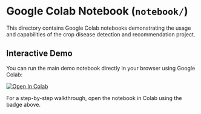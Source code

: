 # Google Colab Notebook (`notebook/`)

This directory contains Google Colab notebooks demonstrating the usage and capabilities of the crop disease detection and recommendation project.

## Interactive Demo

You can run the main demo notebook directly in your browser using Google Colab:

[![Open In Colab](https://colab.research.google.com/assets/colab-badge.svg)](https://colab.research.google.com/drive/1J_LTsWD7rRbvfEGfPBAaRUbxGjeea0CO)

For a step-by-step walkthrough, open the notebook in Colab using the badge above.
